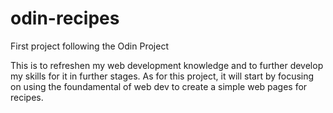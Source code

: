 # odin-recipes

First project following the Odin Project

This is to refreshen my web development knowledge and to further develop my skills for it in further stages. As for this project, it will start by focusing on using the foundamental of web dev to create a simple web pages for recipes.
